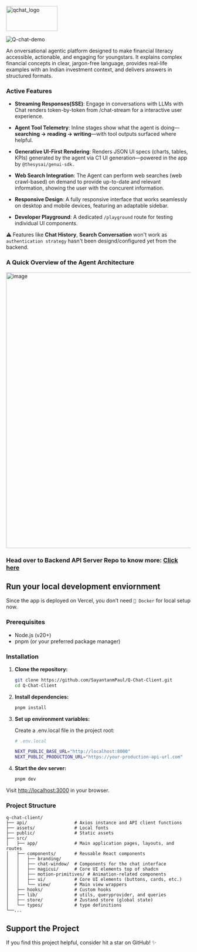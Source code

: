 <img width="140" height="68" alt="qchat_logo" src="https://github.com/user-attachments/assets/a055a625-e0b4-4693-839c-e923d86fbac2" />

![Q-chat-demo](https://github.com/user-attachments/assets/fb242fb1-b554-4ea3-b938-896318715866)

An onversational agentic platform designed to make financial literacy accessible, actionable, and engaging for youngstars. It explains complex financial concepts in clear, jargon-free language, provides real-life examples with an Indian investment context, and delivers answers in structured formats.


### Active Features

- **Streaming Responses(SSE)**: Engage in conversations with LLMs with Chat renders token-by-token from /chat-stream for a interactive user experience.

- **Agent Tool Telemetry**: Inline stages show what the agent is doing—**searching → reading → writing**—with tool outputs surfaced where helpful.

- **Generative UI-First Rendering**: Renders JSON UI specs (charts, tables, KPIs) generated by the agent via C1 UI generation—powered in the app by `@thesysai/genui-sdk.`

- **Web Search Integration**: The Agent can perform web searches (web crawl-based) on demand to provide up-to-date and relevant information, showing the user with the concurent information. 

- **Responsive Design**: A fully responsive interface that works seamlessly on desktop and mobile devices, featuring an adaptable sidebar.

- **Developer Playground**: A dedicated `/playground` route for testing individual UI components.

⚠️ Features like **Chat History**, **Search Conversation** won't work as ``authentication strategy`` hasn't been designd/configured yet from the backend. 

### A Quick Overview of the Agent Architecture
<img width="1917" height="750" alt="image" src="https://github.com/user-attachments/assets/04f6ce53-2daa-4be8-945e-06f8db774fb3" />

### Head over to Backend API Server Repo to know more: [Click here](https://github.com/SayantanmPaul/Q-Chat-FastAPI-Server)

## Run your local development enviornment

Since the app is deployed on Vercel, you don’t need `🐳 Docker` for local setup now.

### Prerequisites

- Node.js (v20+)
- pnpm (or your preferred package manager)

### Installation

1.  **Clone the repository:**
    ```bash
    git clone https://github.com/SayantanmPaul/Q-Chat-Client.git
    cd Q-Chat-Client
    ```

2.  **Install dependencies:**
    ```bash
    pnpm install
    ```

3.  **Set up environment variables:**

    Create a .env.local file in the project root:

    ```bash
    # .env.local

    NEXT_PUBLIC_BASE_URL="http://localhost:8000"
    NEXT_PUBLIC_PRODUCTION_URL="https://your-production-api-url.com"
    ```

4.  **Start the dev server:**
    ```bash
    pnpm dev
    ```

Visit [http://localhost:3000](http://localhost:3000) in your browser.

### Project Structure

```
q-chat-client/
├── api/                  # Axios instance and API client functions
├── assets/               # Local fonts
├── public/               # Static assets
├── src/
│   ├── app/              # Main application pages, layouts, and routes
│   ├── components/       # Reusable React components
│   │   ├── branding/
│   │   ├── chat-window/  # Components for the chat interface
│   │   ├── magicui/      # Core UI elements top of shadcn
│   │   ├── motion-primitives/ # Animation-related components
│   │   ├── ui/           # Core UI elements (buttons, cards, etc.)
│   │   └── view/         # Main view wrappers
│   ├── hooks/            # Custom hooks
│   ├── lib/              # utils, queryprovider, and queries
│   ├── store/            # Zustand store (global state)
│   └── types/            # type definitions
└──...
```

## Support the Project
If you find this project helpful, consider hit a star on GitHub! ✨
